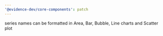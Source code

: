 ```yaml
---
'@evidence-dev/core-components': patch
---
```


series names can be formatted in Area, Bar, Bubble, Line charts and Scatter plot

